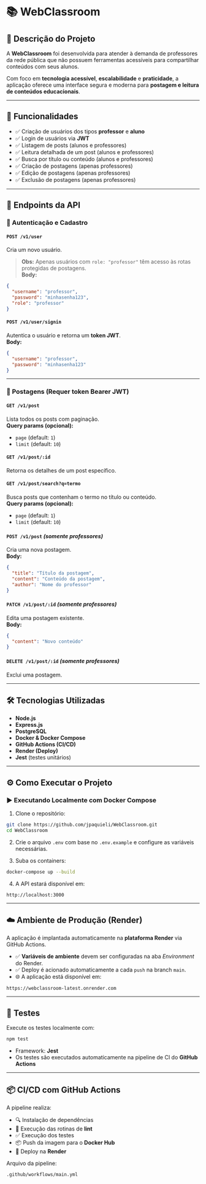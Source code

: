 # 📚 WebClassroom

## 📝 Descrição do Projeto

A **WebClassroom** foi desenvolvida para atender à demanda de professores da rede pública que não possuem ferramentas acessíveis para compartilhar conteúdos com seus alunos.

Com foco em **tecnologia acessível**, **escalabilidade** e **praticidade**, a aplicação oferece uma interface segura e moderna para **postagem e leitura de conteúdos educacionais**.

---

## 🚀 Funcionalidades

- ✅ Criação de usuários dos tipos **professor** e **aluno**
- ✅ Login de usuários via **JWT**
- ✅ Listagem de posts (alunos e professores)
- ✅ Leitura detalhada de um post (alunos e professores)
- ✅ Busca por título ou conteúdo (alunos e professores)
- ✅ Criação de postagens (apenas professores)
- ✅ Edição de postagens (apenas professores)
- ✅ Exclusão de postagens (apenas professores)

---

## 📡 Endpoints da API

### 👤 Autenticação e Cadastro

#### `POST /v1/user`  
Cria um novo usuário.  
> **Obs:** Apenas usuários com `role: "professor"` têm acesso às rotas protegidas de postagens.  
**Body:**
```json
{
  "username": "professor",
  "password": "minhasenha123",
  "role": "professor"
}
```

#### `POST /v1/user/signin`  
Autentica o usuário e retorna um **token JWT**.  
**Body:**
```json
{
  "username": "professor",
  "password": "minhasenha123"
}
```

---

### 📄 Postagens (Requer token Bearer JWT)

#### `GET /v1/post`  
Lista todos os posts com paginação.  
**Query params (opcional):**
- `page` (default: `1`)
- `limit` (default: `10`)

#### `GET /v1/post/:id`  
Retorna os detalhes de um post específico.

#### `GET /v1/post/search?q=termo`  
Busca posts que contenham o termo no título ou conteúdo.  
**Query params (opcional):**
- `page` (default: `1`)
- `limit` (default: `10`)

#### `POST /v1/post` *(somente professores)*  
Cria uma nova postagem.  
**Body:**
```json
{
  "title": "Título da postagem",
  "content": "Conteúdo da postagem",
  "author": "Nome do professor"
}
```

#### `PATCH /v1/post/:id` *(somente professores)*  
Edita uma postagem existente.  
**Body:**
```json
{
  "content": "Novo conteúdo"
}
```

#### `DELETE /v1/post/:id` *(somente professores)*  
Exclui uma postagem.

---

## 🛠️ Tecnologias Utilizadas

- **Node.js**
- **Express.js**
- **PostgreSQL**
- **Docker & Docker Compose**
- **GitHub Actions (CI/CD)**
- **Render (Deploy)**
- **Jest** (testes unitários)

---

## ⚙️ Como Executar o Projeto

### ▶️ Executando Localmente com Docker Compose

1. Clone o repositório:
```bash
git clone https://github.com/jpaquieli/WebClassroom.git
cd WebClassroom
```

2. Crie o arquivo `.env` com base no `.env.example` e configure as variáveis necessárias.

3. Suba os containers:
```bash
docker-compose up --build
```

4. A API estará disponível em:
```
http://localhost:3000
```

---

## ☁️ Ambiente de Produção (Render)

A aplicação é implantada automaticamente na **plataforma Render** via GitHub Actions.

- ✅ **Variáveis de ambiente** devem ser configuradas na aba *Environment* do Render.
- ✅ Deploy é acionado automaticamente a cada `push` na branch `main`.
- 🌐 A aplicação está disponível em:
```
https://webclassroom-latest.onrender.com
```

---

## 🧪 Testes

Execute os testes localmente com:
```bash
npm test
```

- Framework: **Jest**
- Os testes são executados automaticamente na pipeline de CI do **GitHub Actions**

---

## 📦 CI/CD com GitHub Actions

A pipeline realiza:

- 🔍 Instalação de dependências  
- 🧹 Execução das rotinas de **lint**  
- ✅ Execução dos testes  
- 📦 Push da imagem para o **Docker Hub**  
- 🚀 Deploy na **Render**

Arquivo da pipeline:  
```
.github/workflows/main.yml
```
